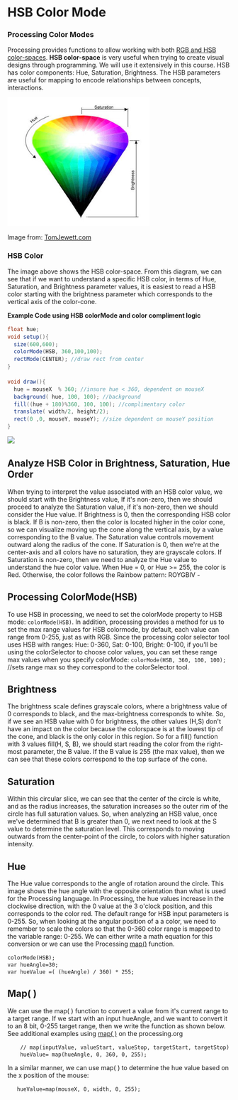 # HSB Color Mode

### Processing Color Modes

Processing provides functions to allow working with both [RGB and HSB color-spaces](https://processing.org/reference/colorMode_.html). **HSB color-space** is very useful when trying to create visual designs through programming. We will use it extensively in this course.  HSB has color components: Hue, Saturation, Brightness. The HSB parameters are useful for mapping to encode relationships between concepts, interactions. 

![](../../.gitbook/assets/hsb_cone.png)

Image from: [TomJewett.com](http://www.tomjewett.com/colors/hsb.html)

### HSB Color

The image above shows the HSB color-space. From this diagram, we can see that if we want to understand a specific HSB color, in terms of Hue, Saturation, and Brightness parameter values, it is easiest to read a HSB color starting with the brightness parameter which corresponds to the vertical axis of the color-cone.

**Example Code using HSB colorMode and color compliment logic** 

```java
float hue;
void setup(){
  size(600,600);
  colorMode(HSB, 360,100,100);
  rectMode(CENTER); //draw rect from center
}

void draw(){
  hue = mouseX  % 360; //insure hue < 360, dependent on mouseX
  background( hue, 100, 100); //background
  fill((hue + 180)%360, 100, 100); //complimentary color
  translate( width/2, height/2);
  rect(0 ,0, mouseY, mouseY); //size dependent on mouseY position
}
```

![](https://github.com/kdoore/cs1335/tree/9e8e8ed05c8db5e0695fd2711a01f24b372e8118/assets/Screen%20Shot%202019-09-03%20at%208.00.50%20AM.png)

## Analyze HSB Color in Brightness, Saturation, Hue Order

When trying to interpret the value associated with an HSB color value, we should start with the Brightness value, If it's non-zero, then we should proceed to analyze the Saturation value, if it's non-zero, then we should consider the Hue value. If Brightness is 0, then the corresponding HSB color is black. If B is non-zero, then the color is located higher in the color cone, so we can visualize moving up the cone along the vertical axis, by a value corresponding to the B value. The Saturation value controls movement outward along the radius of the cone. If Saturation is 0, then we're at the center-axis and all colors have no saturation, they are grayscale colors. If Saturation is non-zero, then we need to analyze the Hue value to understand the hue color value. When Hue = 0, or Hue &gt;= 255, the color is Red. Otherwise, the color follows the Rainbow pattern: ROYGBIV -

## Processing ColorMode\(HSB\)

To use HSB in processing, we need to set the colorMode property to HSB mode: `colorMode(HSB)`. In addition, processing provides a method for us to set the max range values for HSB colormode, by default, each value can range from 0-255, just as with RGB. Since the processing color selector tool uses HSB with ranges: Hue: 0-360, Sat: 0-100, Bright: 0-100, if you'll be using the colorSelector to choose color values, you can set these range max values when you specify colorMode: `colorMode(HSB, 360, 100, 100);` //sets range max so they correspond to the colorSelector tool.

## Brightness

The brightness scale defines grayscale colors, where a brightness value of 0 corresponds to black, and the max-brightness corresponds to white. So, if we see an HSB value with 0 for brightness, the other values \(H,S\) don't have an impact on the color because the colorspace is at the lowest tip of the cone, and black is the only color in this region. So for a fill\(\) function with 3 values fill\(H, S, B\), we should start reading the color from the right-most parameter, the B value. If the B value is 255 \(the max value\), then we can see that these colors correspond to the top surface of the cone.

## Saturation

Within this circular slice, we can see that the center of the circle is white, and as the radius increases, the saturation increases so the outer rim of the circle has full saturation values. So, when analyzing an HSB value, once we've determined that B is greater than 0, we next need to look at the S value to determine the saturation level. This corresponds to moving outwards from the center-point of the circle, to colors with higher saturation intensity.

## Hue

The Hue value corresponds to the angle of rotation around the circle. This image shows the hue angle with the opposite orientation than what is used for the Processing language. In Processing, the hue values increase in the clockwise direction, with the 0 value at the 3 o'clock position, and this corresponds to the color red. The default range for HSB input parameters is 0-255. So, when looking at the angular position of a a color, we need to remember to scale the colors so that the 0-360 color range is mapped to the variable range: 0-255. We can either write a math equation for this conversion or we can use the Processing [map\(\)](https://processing.org/reference/map_.html) function.

```text
colorMode(HSB);
var hueAngle=30;
var hueValue =( (hueAngle) / 360) * 255;
```

## Map\( \)

We can use the map\( \) function to convert a value from it's current range to a target range. If we start with an input hueAngle, and we want to convert it to an 8 bit, 0-255 target range, then we write the function as shown below. See additional examples using [map\( \)](https://processing.org/examples/map.html) on the processing.org

```text
    // map(inputValue, valueStart, valueStop, targetStart, targetStop)
    hueValue= map(hueAngle, 0, 360, 0, 255);
```

In a similar manner, we can use map\( \) to determine the hue value based on the x position of the mouse:

```text
   hueValue=map(mouseX, 0, width, 0, 255);
```


